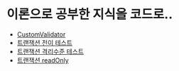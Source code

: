 

# 이론으로 공부한 지식을 코드로.. 

- [CustomValidator](https://github.com/yssy3135/practice/blob/master/custom-validator/README.md) 
- [트랜잭션 전이 테스트](https://github.com/yssy3135/practice/blob/master/propagation/README.md) 
- [트랜잭션 격리수준 테스트](https://github.com/yssy3135/practice/blob/master/transaction-isolation/README.md) 
- [트랜잭션 readOnly](https://github.com/yssy3135/practice/blob/master/transaction-readonly/src/test/java/com/example/transactionreadonly/MemberTests/MemberTest.java) 

  
